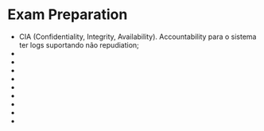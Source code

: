 # Exam Preparation

- CIA (Confidentiality, Integrity, Availability). Accountability para o sistema ter logs suportando não repudiation;
- 
- 
- 
- 
- 
- 
- 
- 
- 
